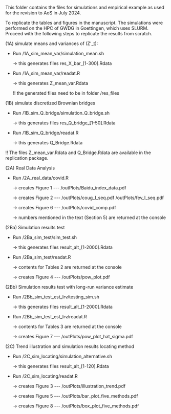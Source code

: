 This folder contains the files for simulations and empirical example as used for the revision to AoS in July 2024.

To replicate the tables and figures in the manuscript.
The simulations were performed on the HPC of GWDG in Goettingen, which uses SLURM.
Proceed with the following steps to replicate the results from scratch.

(1A) simulate means and variances of (Z'_t):
* Run /1A_sim_mean_var/simulation_mean.sh

  -> this generates files res_X_bar_[1-300].Rdata
  
* Run /1A_sim_mean_var/readat.R

  -> this generates Z_mean_var.Rdata
  
  !! the generated files need to be in folder /res_files

(1B) simulate discretized Brownian bridges
* Run /1B_sim_Q_bridge/simulation_Q_bridge.sh

  -> this generates files res_Q_bridge_[1-50].Rdata
  
* Run /1B_sim_Q_bridge/readat.R

  -> this generates Q_Bridge.Rdata

!! The files Z_mean_var.Rdata and Q_Bridge.Rdata
   are available in the replication package.

(2A) Real Data Analysis
* Run /2A_real_data/covid.R

  -> creates Figure 1 --- /outPlots/Baidu_index_data.pdf
  
  -> creates Figure 2 --- /outPlots/coug_I_seq.pdf
                          /outPlots/fev_I_seq.pdf
                          
  -> creates Figure 6 --- /outPlots/covid_comp.pdf
  
  -> numbers mentioned in the text (Section 5) are returned at the console

(2Ba) Simulation results test
* Run /2Ba_sim_test/sim_test.sh

  -> this generates files result_alt_[1-2000].Rdata
  
* Run /2Ba_sim_test/readat.R

  -> contents for Tables 2 are returned at the console
  
  -> creates Figure 4 --- /outPlots/pow_plot.pdf

(2Bb) Simulation results test with long-run variance estimate
* Run /2Bb_sim_test_est_lrv/testing_sim.sh

  -> this generates files result_alt_[1-2000].Rdata
  
* Run /2Bb_sim_test_est_lrv/readat.R

  -> contents for Tables 3 are returned at the console
  
  -> creates Figure 7 --- /outPlots/pow_plot_hat_sigma.pdf

(2C) Trend illustration and simulation results locating method
* Run /2C_sim_locating/simulation_alternative.sh

  -> this generates files result_alt_[1-120].Rdata
  
* Run /2C_sim_locating/readat.R

  -> creates Figure 3 --- /outPlots/illustration_trend.pdf
  
  -> creates Figure 5 --- /outPlots/bar_plot_five_methods.pdf
  
  -> creates Figure 8 --- /outPlots/box_plot_five_methods.pdf

